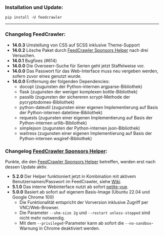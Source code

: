 ### Installation und Update:

`pip install -U feedcrawler`

---

### Changelog FeedCrawler:

- **14.0.3** Umstellung von CSS auf SCSS inklusive Theme-Support
- **14.0.2** Lösche Paket durch [FeedCrawler Sponsors Helper](https://github.com/rix1337/FeedCrawler/wiki/5.-FeedCrawler-Sponsors-Helper) nach drei Versuchen.
- **14.0.1** Bugfixes (#614)
- **14.0.0** Die Overseerr-Suche für Serien geht jetzt Staffelweise vor.
- **14.0.0** Das Passwort für das Web-Interface muss neu vergeben werden, sofern zuvor eines genutzt wurde.
- **14.0.0** Entfernung der folgenden Dependencies:
    - docopt (zugunsten der Python-internen argparse-Bibliothek)
    - flask (zugunsten der weniger komplexen bottle-Bibliothek)
    - passlib (zugunsten der sichereren scrypt-Methode der pycryptodomex-Bibliothek)
    - python-dateutil (zugunsten einer eigenen Implementierung auf Basis der Python-internen datetime-Bibliothek)
    - requests (zugunsten einer eigenen Implementierung auf Basis der Python-internen urllib-Bibliothek)
    - simplejson (zugunsten der Python-internen json-Bibliothek)
    - waitress (zugunsten einer eigenen Implementierung auf Basis der Python-internen wsgiref-Bibliothek)

### Changelog [FeedCrawler Sponsors Helper](https://github.com/rix1337/FeedCrawler/wiki/5.-FeedCrawler-Sponsors-Helper):

Punkte, die den [FeedCrawler Sponsors Helper](https://github.com/rix1337/RSScrawler/wiki/5.-FeedCrawler-Sponsors-Helper)
betreffen, werden erst nach dessen Update aktiv.

- **5.2.0** Der Helper funktioniert jetzt in Kombination mit aktivem Benutzernamen/Passwort im FeedCrawler, siehe [Wiki](https://github.com/rix1337/FeedCrawler/wiki/5.-FeedCrawler-Sponsors-Helper#passwortgesch%C3%BCtzter-feedcrawler).
- **5.1.0** Das interne Webinterface nutzt ab sofort [petite-vue](https://github.com/vuejs/petite-vue).
- **5.0.0** Basiert ab sofort auf eigenem Basis-Image (Ubuntu 22.04 und Google Chrome 100)
    - Die Funktionalität entspricht der Vorversion inklusive Zugriff per VNC/Web-Browser.
    - Die Parameter `--shm-size 2g` und `--restart unless-stopped` sind nicht mehr notwendig.
    - Mit dem `--privileged`-Parameter kann ab sofort die `--no-sandbox`-Warnung in Chrome deaktiviert werden.

